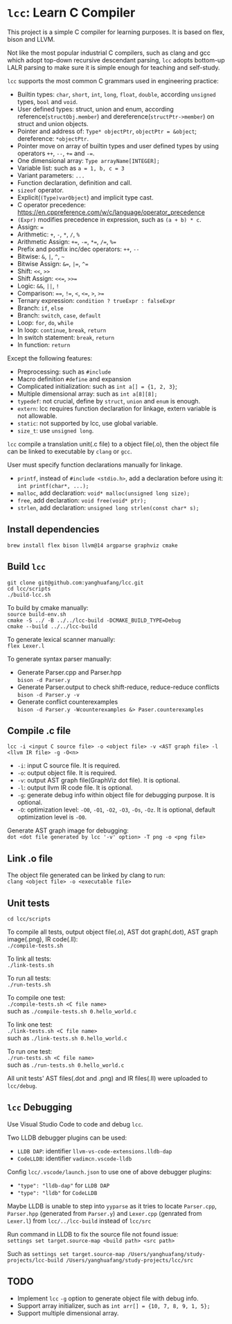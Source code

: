 # `lcc`: Learn C Compiler

This project is a simple C compiler for learning purposes. It is based on flex, bison and LLVM.

Not like the most popular industrial C compilers, such as clang and gcc which adopt top-down recursive descendant parsing, `lcc` adopts bottom-up LALR parsing to make sure it is simple enough for teaching and self-study.

`lcc` supports the most common C grammars used in engineering practice:
- Builtin types: `char`, `short`, `int`, `long`, `float`, `double`, according `unsigned` types, `bool` and `void`.
- User defined types: struct, union and enum, according reference(`structObj.member`) and dereference(`structPtr->member`) on struct and union objects.
- Pointer and address of: `Type* objectPtr`, `objectPtr = &object`; dereference: `*objectPtr`.
- Pointer move on array of builtin types and user defined types by using operators `++`, `--`, `+=` and `-=`.
- One dimensional array: `Type arrayName[INTEGER];`
- Variable list: such as `a = 1, b, c = 3`
- Variant parameters: `...`
- Function declaration, definition and call.
- `sizeof` operator.
- Explicit(`(Type)varObject`) and implicit type cast.
- C operator precedence: https://en.cppreference.com/w/c/language/operator_precedence
- `(Expr)` modifies precedence in expression, such as `(a + b) * c`.
- Assign: `=`
- Arithmetic: `+`, `-`, `*`, `/`, `%`
- Arithmetic Assign: `+=`, `-=`, `*=`, `/=`, `%=`
- Prefix and postfix inc/dec operators: `++`, `--`
- Bitwise: `&`, `|`, `^`, `~`
- Bitwise Assign: `&=`, `|=`, `^=`
- Shift: `<<`, `>>`
- Shift Assign: `<<=`, `>>=`
- Logic: `&&`, `||`, `!`
- Comparison: `==`, `!=`, `<`, `<=`, `>`, `>=`
- Ternary expression: `condition ? trueExpr : falseExpr`
- Branch: `if`, `else`
- Branch: `switch`, `case`, `default`
- Loop: `for`, `do`, `while`
- In loop: `continue`, `break`, `return`
- In switch statement: `break`, `return`
- In function: `return`

Except the following features:
- Preprocessing: such as `#include`
- Macro definition `#define` and expansion
- Complicated initialization: such as `int a[] = {1, 2, 3}`;
- Multiple dimensional array: such as `int a[8][8];`
- `typedef`: not crucial, define by `struct`, `union` and `enum` is enough.
- `extern`: lcc requires function declaration for linkage, extern variable is not allowable.
- `static`: not supported by lcc, use global variable.
- `size_t`: use `unsigned long`.

`lcc` compile a translation unit(.c file) to a object file(.o), then the object file can be linked to executable by `clang` or `gcc`.  

User must specify function declarations manually for linkage.
- `printf`, instead of `#include <stdio.h>`, add a declaration before using it: `int printf(char*, ...);`
- `malloc`, add declaration: `void* malloc(unsigned long size);`
- `free`, add declaration: `void free(void* ptr);`
- `strlen`, add declaration: `unsigned long strlen(const char* s);`

## Install dependencies

`brew install flex bison llvm@14 argparse graphviz cmake`

## Build `lcc`

`git clone git@github.com:yanghuafang/lcc.git`  
`cd lcc/scripts`  
`./build-lcc.sh`  

To build by cmake manually:  
`source build-env.sh`  
`cmake -S ../ -B ../../lcc-build -DCMAKE_BUILD_TYPE=Debug`  
`cmake --build ../../lcc-build`  

To generate lexical scanner manually:  
`flex Lexer.l`

To generate syntax parser manually:
- Generate Parser.cpp and Parser.hpp  
`bison -d Parser.y`
- Generate Parser.output to check shift-reduce, reduce-reduce conflicts  
`bison -d Parser.y -v`
- Generate conflict counterexamples  
`bison -d Parser.y -Wcounterexamples &> Paser.counterexamples`

## Compile .c file

`lcc -i <input C source file> -o <object file> -v <AST graph file> -l <llvm IR file> -g -O<n>`

- `-i`: input C source file. It is required.
- `-o`: output object file. It is required.
- `-v`: output AST graph file(GraphViz dot file). It is optional.
- `-l`: output llvm IR code file. It is optional.
- `-g`: generate debug info within object file for debugging purpose. It is optional.
- `-O`: optimization level: `-O0`, `-O1`, `-O2`, `-O3`, `-Os`, `-Oz`. It is optional, default optimization level is `-O0`.

Generate AST graph image for debugging:  
`dot <dot file generated by lcc '-v' option> -T png -o <png file>`

## Link .o file

The object file generated can be linked by clang to run:  
`clang <object file> -o <executable file>`

## Unit tests

`cd lcc/scripts`

To compile all tests, output object file(.o), AST dot graph(.dot), AST graph image(.png), IR code(.ll):  
`./compile-tests.sh`

To link all tests:  
`./link-tests.sh`

To run all tests:  
`./run-tests.sh`

To compile one test:  
`./compile-tests.sh <C file name>`  
such as `./compile-tests.sh 0.hello_world.c`

To link one test:  
`./link-tests.sh <C file name>`  
such as `./link-tests.sh 0.hello_world.c`

To run one test:  
`./run-tests.sh <C file name>`  
such as `./run-tests.sh 0.hello_world.c`

All unit tests' AST files(.dot and .png) and IR files(.ll) were uploaded to `lcc/debug`.

## `lcc` Debugging

Use Visual Studio Code to code and debug `lcc`.  

Two LLDB debugger plugins can be used:
- `LLDB DAP`: identifier `llvm-vs-code-extensions.lldb-dap`
- `CodeLLDB`: identifier `vadimcn.vscode-lldb`

Config `lcc/.vscode/launch.json` to use one of above debugger plugins:
- `"type": "lldb-dap"` for `LLDB DAP`
- `"type": "lldb"` for `CodeLLDB`

Maybe LLDB is unable to step into `yyparse` as it tries to locate `Parser.cpp`, `Parser.hpp` (generated from `Parser.y`) and `Lexer.cpp` (genrated from `Lexer.l`) from `lcc/../lcc-build` instead of `lcc/src`  

Run command in LLDB to fix the source file not found issue:  
`settings set target.source-map <build path> <src path>`  

Such as `settings set target.source-map /Users/yanghuafang/study-projects/lcc-build /Users/yanghuafang/study-projects/lcc/src`

## TODO

- Implement `lcc` `-g` option to generate object file with debug info.
- Support array initializer, such as `int arr[] = {10, 7, 8, 9, 1, 5};`
- Support multiple dimensional array.